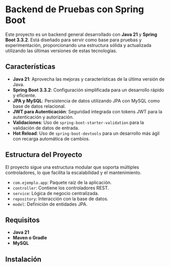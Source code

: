 # Backend de Pruebas con Spring Boot

Este proyecto es un backend general desarrollado con **Java 21** y **Spring Boot 3.3.2**. Está diseñado para servir como base para pruebas y experimentación, proporcionando una estructura sólida y actualizada utilizando las últimas versiones de estas tecnologías.

## Características

- **Java 21**: Aprovecha las mejoras y características de la última versión de Java.
- **Spring Boot 3.3.2**: Configuración simplificada para un desarrollo rápido y eficiente.
- **JPA y MySQL**: Persistencia de datos utilizando JPA con MySQL como base de datos relacional.
- **JWT para Autenticación**: Seguridad integrada con tokens JWT para la autenticación y autorización.
- **Validaciones**: Uso de `spring-boot-starter-validation` para la validación de datos de entrada.
- **Hot Reload**: Uso de `spring-boot-devtools` para un desarrollo más ágil con recarga automática de cambios.

## Estructura del Proyecto

El proyecto sigue una estructura modular que soporta múltiples controladores, lo que facilita la escalabilidad y el mantenimiento.

- `com.ejemplo.app`: Paquete raíz de la aplicación.
- `controller`: Contiene los controladores REST.
- `service`: Lógica de negocio centralizada.
- `repository`: Interacción con la base de datos.
- `model`: Definición de entidades JPA.

## Requisitos

- **Java 21**
- **Maven o Gradle**
- **MySQL**

## Instalación


